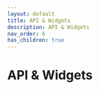 ```yaml
---
layout: default
title: API & Widgets
description: API & Widgets
nav_order: 6
has_children: true
---
```


# API & Widgets
